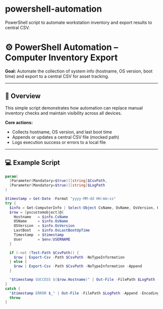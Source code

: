 # powershell-automation
PowerShell script to automate workstation inventory and export results to central CSV.

# ⚙️ PowerShell Automation – Computer Inventory Export

**Goal:** Automate the collection of system info (hostname, OS version, boot time) and export to a central CSV for asset tracking.

---

## 🧩 Overview
This simple script demonstrates how automation can replace manual inventory checks and maintain visibility across all devices.

**Core actions:**
- Collects hostname, OS version, and last boot time  
- Appends or updates a central CSV file (mocked path)  
- Logs execution success or errors to a local file  

---

## 💻 Example Script
```powershell
param(
  [Parameter(Mandatory=$true)][string]$CsvPath,
  [Parameter(Mandatory=$true)][string]$LogPath
)

$timestamp = Get-Date -Format "yyyy-MM-dd HH:mm:ss"
try {
  $info = Get-ComputerInfo | Select-Object CsName, OsName, OsVersion, OsLastBootUpTime
  $row = [pscustomobject]@{
    Hostname   = $info.CsName
    OSName     = $info.OsName
    OSVersion  = $info.OsVersion
    LastBoot   = $info.OsLastBootUpTime
    Timestamp  = $timestamp
    User       = $env:USERNAME
  }

  if (-not (Test-Path $CsvPath)) {
    $row | Export-Csv -Path $CsvPath -NoTypeInformation
  } else {
    $row | Export-Csv -Path $CsvPath -NoTypeInformation -Append
  }

  "$timestamp SUCCESS $($row.Hostname)" | Out-File -FilePath $LogPath -Append -Encoding utf8
}
catch {
  "$timestamp ERROR $_" | Out-File -FilePath $LogPath -Append -Encoding utf8
  throw
}
